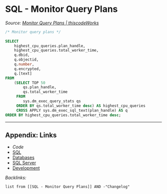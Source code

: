 # SQL - Monitor Query Plans

*Source: [Monitor Query Plans | thiscodeWorks](https://www.thiscodeworks.com/61faf27fb783be0015bbaf7e)*

````SQL
/* Monitor query plans */
 
SELECT
    highest_cpu_queries.plan_handle,  
    highest_cpu_queries.total_worker_time, 
    q.dbid, 
    q.objectid, 
    q.number, 
    q.encrypted, 
    q.[text] 
FROM 
    (SELECT TOP 50  
        qs.plan_handle,  
        qs.total_worker_time 
     FROM 
        sys.dm_exec_query_stats qs 
     ORDER BY qs.total_worker_time desc) AS highest_cpu_queries 
     CROSS APPLY sys.dm_exec_sql_text(plan_handle) AS q 
ORDER BY highest_cpu_queries.total_worker_time desc;
````

---

## Appendix: Links

* *Code*
* [SQL](SQL.md)
* [Databases](../../MOCs/Databases.md)
* [SQL Server](../../../3-Resources/Tools/Developer%20Tools/Data%20Stack/Databases/SQL%20Server.md)
* [Development](../../MOCs/Development.md)

*Backlinks:*

````dataview
list from [[SQL - Monitor Query Plans]] AND -"Changelog"
````
